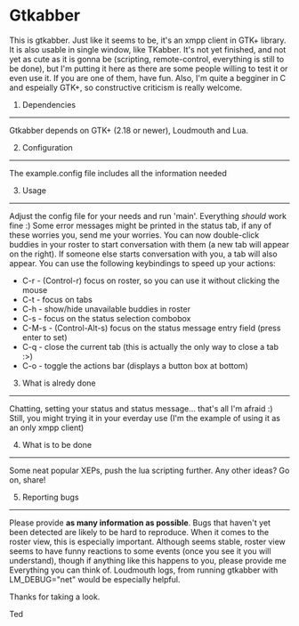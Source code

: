 Gtkabber
========

This is gtkabber. Just like it seems to be, it's an xmpp client in GTK+ library. It is also usable in single window, like TKabber. It's not yet finished, and not yet as cute as it is gonna be (scripting, remote-control, everything is still to be done), but I'm putting it here as there are some people willing to test it or even use it. If you are one of them, have fun. Also, I'm quite a begginer in C and espeially GTK+, so constructive criticism is really welcome.

1. Dependencies
---

Gtkabber depends on GTK+ (2.18 or newer), Loudmouth and Lua.

2. Configuration
---

The example.config file includes all the information needed

3. Usage
---

Adjust the config file for your needs and run 'main'. Everything _should_ work fine :) Some error messages might be printed in the status tab, if any of these worries you, send me your worries. You can now double-click buddies in your roster to start conversation with them (a new tab will appear on the right). If someone else starts conversation with you, a tab will also appear. You can use the following keybindings to speed up your actions:

* C-r - (Control-r) focus on roster, so you can use it without clicking the mouse
* C-t - focus on tabs
* C-h - show/hide unavailable buddies in roster
* C-s - focus on the status selection combobox
* C-M-s - (Control-Alt-s) focus on the status message entry field (press enter to set)
* C-q - close the current tab (this is actually the only way to close a tab :>)
* C-o - toggle the actions bar (displays a button box at bottom)

3. What is alredy done
---

Chatting, setting your status and status message... that's all I'm afraid :) Still, you might trying it in your everday use (I'm the example of using it as an only xmpp client)

4. What is to be done
---

Some neat popular XEPs, push the lua scripting further. Any other ideas? Go on, share!

5. Reporting bugs
---

Please provide **as many information as possible**. Bugs that haven't yet been detected are likely to be hard to reproduce. When it comes to the roster view, this is especially important. Although seems stable, roster view seems to have funny reactions to some events (once you see it you will understand), though if anything like this happens to you, please provide me Everything you can think of. Loudmouth logs, from running gtkabber with LM_DEBUG="net" would be especially helpful.

Thanks for taking a look.

Ted
